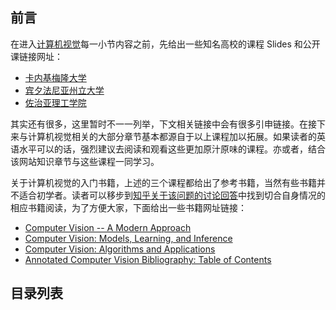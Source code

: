## 前言

在进入[计算机视觉](https://en.wikipedia.org/wiki/Computer_vision)每一小节内容之前，先给出一些知名高校的课程 Slides 和公开课链接网址：  

- [卡内基梅隆大学](http://www.cs.cmu.edu/~16385/) 
- [宾夕法尼亚州立大学](http://www.cse.psu.edu/~rtc12/CSE486/)
- [佐治亚理工学院](https://cn.udacity.com/course/introduction-to-computer-vision--ud810)

其实还有很多，这里暂时不一一列举，下文相关链接中会有很多引申链接。在接下来与计算机视觉相关的大部分章节基本都源自于以上课程加以拓展。如果读者的英语水平可以的话，强烈建议去阅读和观看这些更加原汁原味的课程。亦或者，结合该网站知识章节与这些课程一同学习。

关于计算机视觉的入门书籍，上述的三个课程都给出了参考书籍，当然有些书籍并不适合初学者。读者可以移步到[知乎关于该问题的讨论回答](https://www.zhihu.com/question/28813777)中找到切合自身情况的相应书籍阅读，为了方便大家，下面给出一些书籍网址链接：  

- [Computer Vision -- A Modern Approach](http://cmuems.com/excap/readings/forsyth-ponce-computer-vision-a-modern-approach.pdf)
- [Computer Vision:  Models, Learning, and Inference](http://www.computervisionmodels.com)
- [Computer Vision: Algorithms and Applications](http://szeliski.org/Book/)
- [Annotated Computer Vision Bibliography: Table of Contents](http://www.visionbib.com/bibliography/contents.html)



## 目录列表

